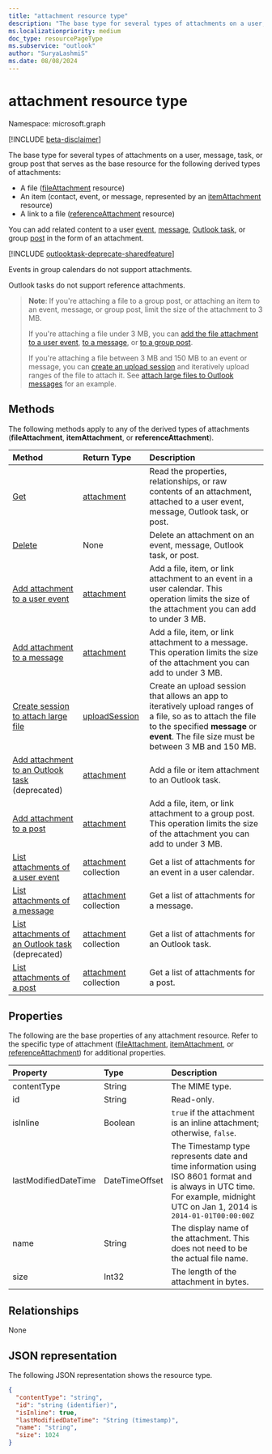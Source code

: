 ```yaml
---
title: "attachment resource type"
description: "The base type for several types of attachments on a user, message, task, or group post."
ms.localizationpriority: medium
doc_type: resourcePageType
ms.subservice: "outlook"
author: "SuryaLashmiS"
ms.date: 08/08/2024
---
```


# attachment resource type

Namespace: microsoft.graph

[!INCLUDE [beta-disclaimer](../../includes/beta-disclaimer.md)]

The base type for several types of attachments on a user, message, task, or group post that serves as the base resource for the following derived types of attachments:

* A file ([fileAttachment](../resources/fileattachment.md) resource)
* An item (contact, event, or message, represented by an [itemAttachment](../resources/itemattachment.md) resource)
* A link to a file ([referenceAttachment](../resources/referenceattachment.md) resource)

You can add related content to a user [event](../resources/event.md),
[message](../resources/message.md), [Outlook task](../resources/outlooktask.md), or group [post](../resources/post.md) in the form of an attachment.

[!INCLUDE [outlooktask-deprecate-sharedfeature](../../includes/outlooktask-deprecate-sharedfeature.md)]

Events in group calendars do not support attachments.

Outlook tasks do not support reference attachments.

>**Note**: If you're attaching a file to a group post, or attaching an item to an event, message, or group post, limit the size of the attachment to 3 MB.
>
> If you're attaching a file under 3 MB, you can [add the file attachment to a user event](../api/event-post-attachments.md), [to a message](../api/message-post-attachments.md), or [to a group post](../api/post-post-attachments.md).
>
> If you're attaching a file between 3 MB and 150 MB to an event or message, you can [create an upload session](../api/attachment-createuploadsession.md) and iteratively upload ranges of the file to attach it. See [attach large files to Outlook messages](/graph/outlook-large-attachments) for an example.


## Methods

The following methods apply to any of the derived types of attachments (**fileAttachment**, **itemAttachment**, or **referenceAttachment**).

| Method       | Return Type  |Description|
|:---------------|:--------|:----------|
|[Get](../api/attachment-get.md) | [attachment](attachment.md) |Read the properties, relationships, or raw contents of an attachment, attached to a user event, message, Outlook task, or post.|
|[Delete](../api/attachment-delete.md) | None |Delete an attachment on an event, message, Outlook task, or post. |
|[Add attachment to a user event](../api/event-post-attachments.md) | [attachment](attachment.md) |Add a file, item, or link attachment to an event in a user calendar. This operation limits the size of the attachment you can add to under 3 MB.|
|[Add attachment to a message](../api/message-post-attachments.md) | [attachment](attachment.md) |Add a file, item, or link attachment to a message. This operation limits the size of the attachment you can add to under 3 MB.|
|[Create session to attach large file](../api/attachment-createuploadsession.md)| [uploadSession](uploadsession.md) | Create an upload session that allows an app to iteratively upload ranges of a file, so as to attach the file to the specified **message** or **event**. The file size must be between 3 MB and 150 MB.|
|[Add attachment to an Outlook task](../api/outlooktask-post-attachments.md) (deprecated) | [attachment](attachment.md) |Add a file or item attachment to an Outlook task.|
|[Add attachment to a post](../api/post-post-attachments.md) | [attachment](attachment.md) |Add a file, item, or link attachment to a group post. This operation limits the size of the attachment you can add to under 3 MB.|
|[List attachments of a user event](../api/event-list-attachments.md) | [attachment](attachment.md) collection | Get a list of attachments for an event in a user calendar. |
|[List attachments of a message](../api/message-list-attachments.md) | [attachment](attachment.md) collection | Get a list of attachments for a message. |
|[List attachments of an Outlook task](../api/outlooktask-list-attachments.md) (deprecated) | [attachment](attachment.md) collection | Get a list of attachments for an Outlook task. |
|[List attachments of a post](../api/post-list-attachments.md) | [attachment](attachment.md) collection | Get a list of attachments for a post. |

## Properties

The following are the base properties of any attachment resource. Refer to the specific type of attachment ([fileAttachment](../resources/fileattachment.md),
[itemAttachment](../resources/itemattachment.md), or [referenceAttachment](../resources/referenceattachment.md)) for additional properties.

| Property	   | Type	|Description|
|:---------------|:--------|:----------|
|contentType|String|The MIME type.|
|id|String| Read-only.|
|isInline|Boolean|`true` if the attachment is an inline attachment; otherwise, `false`.|
|lastModifiedDateTime|DateTimeOffset|The Timestamp type represents date and time information using ISO 8601 format and is always in UTC time. For example, midnight UTC on Jan 1, 2014 is `2014-01-01T00:00:00Z`|
|name|String|The display name of the attachment. This does not need to be the actual file name.|
|size|Int32|The length of the attachment in bytes.|

## Relationships
None

## JSON representation

The following JSON representation shows the resource type.

<!-- {
  "blockType": "resource",
  "optionalProperties": [

  ],
  "keyProperty": "id",
  "@odata.type": "microsoft.graph.attachment"
}-->

```json
{
  "contentType": "string",
  "id": "string (identifier)",
  "isInline": true,
  "lastModifiedDateTime": "String (timestamp)",
  "name": "string",
  "size": 1024
}
```


<!-- uuid: 8fcb5dbc-d5aa-4681-8e31-b001d5168d79
2015-10-25 14:57:30 UTC -->
<!--
{
  "type": "#page.annotation",
  "description": "attachment resource",
  "keywords": "",
  "section": "documentation",
  "tocPath": "",
  "suppressions": []
}
-->


